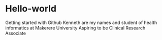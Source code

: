 # Hello-world
Getting started with Github
Kenneth are my names and student of health informatics 
at Makerere University
Aspiring to be Clinical Research Associate

